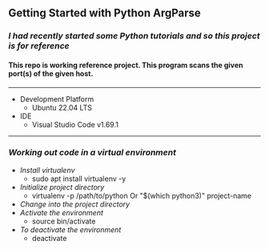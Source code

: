 ## Getting Started with Python ArgParse

### _I had recently started some Python tutorials and so this project is for reference_

#### This repo is working reference project. This program scans the given port(s) of the given host.

---

- Development Platform
  - Ubuntu 22.04 LTS
- IDE
  - Visual Studio Code v1.69.1

---

### _Working out code in a virtual environment_

- _Install virtualenv_
  - sudo apt install virtualenv -y
- _Initialize project directory_
  - virtualenv -p /path/to/python Or "$(which python3)" project-name
- _Change into the project directory_
- _Activate the environment_
  - source bin/activate
- _To deactivate the environment_
  - deactivate

